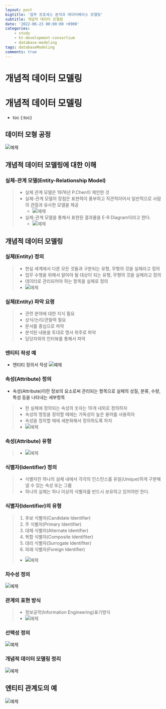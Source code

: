 ```yaml
---
layout: post
bigtitle: '업무 프로세스 분석과 데이터베이스 모델링'
subtitle: 개념적 데이터 모델링
date: '2022-06-23 00:00:00 +0900'
categories:
    - study
    - kt-development-consortium
    - database-modeling
tags: databaseModeling
comments: true
---
```


# 개념적 데이터 모델링

# 개념적 데이터 모델링
* toc
{:toc}

## 데이터 모형 공정
![예제](/assets/img/database-modeling/DataModelProcess.png)

## 개념적 데이터 모델링에 대한 이해

### 실체-관계 모델(Entity-Relationship Model)
> + 실체 관계 모델은 1976년 P.Chen이 제안한 것
> + 실체-관계 모델의 장점은 표현력이 풍부하고 직관적이어서 일반적으로 사람의 관점과 유사한 모델을 제공
>   + ![예제](/assets/img/database-modeling/EntityRelationshipModel.png)
> + 실체-관계 모델을 통해서 표현된 결과물을 E-R Diagram이라고 한다.
>   + ![예제](/assets/img/database-modeling/E-R%20Diagram.png)


## 개념적 데이터 모델링

### 실체(Entity) 정의
> + 현실 세계에서 다른 모든 것들과 구분되는 유형, 무형의 것을 실체라고 정의
> + 업무 수행을 위해서 알아야 될 대상이 되는 유형, 무형의 것을 실체라고 정의
> + 데이터로 관리되어야 하는 항목을 실체로 정의
> + ![예제](/assets/img/database-modeling/Entity.png)

### 실체(Entity) 파악 요령
> + 관련 분야에 대한 지식 필요
> + 상식/논리/관찰력 필요
> + 문서를 중심으로 파악
> + 분석된 내용을 토대로 명사 위주로 파악
> + 담당자와의 인터뷰를 통해서 파악

### 엔티티 작성 예
* 엔티티 정의서 작성
![예제](/assets/img/database-modeling/EntityDefinition.png)

### 속성(Attribute) 정의
+ 속성(Attribute)이란 정보의 요소로써 관리되는 항목으로 실체의 성질, 분류, 수량, 특성 등을 나타내는 세부항목
> + 한 실체에 정의되는 속성의 숫자는 10개 내외로 정의하자
> + 속성의 명칭을 정의할 때에는 가독성이 높은 용어를 사용하자
> + 속성을 정의할 때에 세분화해서 정의하도록 하자
> + ![예제](/assets/img/database-modeling/Attribute.png)

### 속성(Attribute) 유형
> + ![예제](/assets/img/database-modeling/Attribute2.png)

### 식별자(Identifier) 정의
> + 식별자란 하나의 실체 내에서 각각의 인스턴스를 유일(Unique)하게 구분해 낼 수 있는 속성 또는 그룹
> + 하나의 실체는 하나 이상의 식별자를 반드시 보유하고 있어야만 한다.

### 식별자(Identifier)의 유형
> 1. 후보 식별자(Candidate Identifier)
> 2. 주 식별자(Primary Identifier)
> 3. 대체 식별자(Alternate Identifier)
> 4. 복합 식별자(Composite Identifiter)
> 5. 대리 식별자(Surrogate Identifiter)
> 6. 외래 식별자(Foreign Identifier)
> + ![예제](/assets/img/database-modeling/Identifier.png)

### 차수성 정의
![예제](/assets/img/database-modeling/count.png)

### 관계의 표현 방식
> + 정보공학(Information Engineering)표기방식
> + ![예제](/assets/img/database-modeling/InformationEngineering.png)

### 선택성 정의
![예제](/assets/img/database-modeling/Select.png)

### 개념적 데이터 모델링 정리
![예제](/assets/img/database-modeling/Modeling.png)

## 엔티티 관계도의 예
![예제](/assets/img/database-modeling/EntityExample.png)
